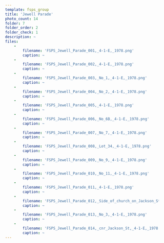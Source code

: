 ```yaml
---
template: fsps_group
title: 'Jewell Parade'
photo_count: 14
folder: 7
folder_order: 2
folder_check: 1
description: ~
files:
    -
        filename: 'FSPS_Jewell_Parade_001,_4-1-E,_1978.png'
        caption: ~
    -
        filename: 'FSPS_Jewell_Parade_002,_4-1-E,_1978.png'
        caption: ~
    -
        filename: 'FSPS_Jewell_Parade_003,_No_1,_4-1-E,_1978.png'
        caption: ~
    -
        filename: 'FSPS_Jewell_Parade_004,_No_2,_4-1-E,_1978.png'
        caption: ~
    -
        filename: 'FSPS_Jewell_Parade_005,_4-1-E,_1978.png'
        caption: ~
    -
        filename: 'FSPS_Jewell_Parade_006,_No_6B,_4-1-E,_1978.png'
        caption: ~
    -
        filename: 'FSPS_Jewell_Parade_007,_No_7,_4-1-E,_1978.png'
        caption: ~
    -
        filename: 'FSPS_Jewell_Parade_008,_Lot_34,_4-1-E,_1978.png'
        caption: ~
    -
        filename: 'FSPS_Jewell_Parade_009,_No_9,_4-1-E,_1978.png'
        caption: ~
    -
        filename: 'FSPS_Jewell_Parade_010,_No_11,_4-1-E,_1978.png'
        caption: ~
    -
        filename: 'FSPS_Jewell_Parade_011,_4-1-E,_1978.png'
        caption: ~
    -
        filename: 'FSPS_Jewell_Parade_012,_Side_of_church_on_Jackson_St,_4-2-F,_1978.png'
        caption: ~
    -
        filename: 'FSPS_Jewell_Parade_013,_No_3,_4-1-E,_1978.png'
        caption: ~
    -
        filename: 'FSPS_Jewell_Parade_014,_cnr_Jackson_St,_4-1-E,_1978.png'
        caption: ~
---
```

